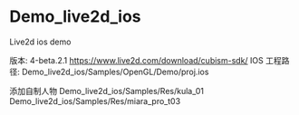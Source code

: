# Demo_live2d_ios
Live2d ios demo

版本: 4-beta.2.1 https://www.live2d.com/download/cubism-sdk/
IOS 工程路径: Demo_live2d_ios/Samples/OpenGL/Demo/proj.ios

添加自制人物
Demo_live2d_ios/Samples/Res/kula_01
Demo_live2d_ios/Samples/Res/miara_pro_t03

